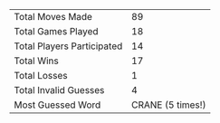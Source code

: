|              |                |
| ---------------- | ----------------------------- |
| Total Moves Made | 89 |
| Total Games Played | 18 |
| Total Players Participated | 14 |
| Total Wins | 17 |
| Total Losses | 1 |
| Total Invalid Guesses | 4 |
| Most Guessed Word | CRANE (5 times!) |
